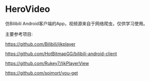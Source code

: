 # HeroVideo
仿Bilibili Android客户端的App，视频源来自于网络爬虫，仅供学习使用。

主要参考项目:

https://github.com/Bilibili/ijkplayer

https://github.com/HotBitmapGG/bilibili-android-client

https://github.com/Rukey7/IjkPlayerView

https://github.com/soimort/you-get
